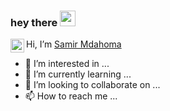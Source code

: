 ### hey there <img src="https://media.giphy.com/media/hvRJCLFzcasrR4ia7z/giphy.gif" width="25px">
<a href="https://www.linkedin.com/in/samirmdahoma/">
  <img align="left" alt="Abhishek's LinkedIN" width="22px" src="https://raw.githubusercontent.com/peterthehan/peterthehan/master/assets/linkedin.svg" />
</a>


Hi, I’m [Samir Mdahoma](https://www.samirmdahoma.fr/)
- 👀 I’m interested in ...
- 🌱 I’m currently learning ...
- 💞️ I’m looking to collaborate on ...
- 📫 How to reach me ...

<!---
SamirMda/SamirMda is a ✨ special ✨ repository because its `README.md` (this file) appears on your GitHub profile.
You can click the Preview link to take a look at your changes.
--->
